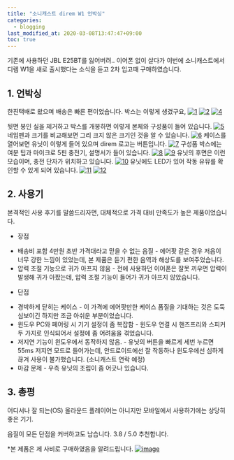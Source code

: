 ```yaml
---
title: "소니캐스트 direm W1 언박싱"
categories: 
  - blogging
last_modified_at: 2020-03-08T13:47:47+09:00
toc: true
---
```

기존에 사용하던 JBL E25BT를 잃어버려.. 이어폰 없이 살다가 이번에 소니캐스트에서 디렘 W1을 새로 출시했다는 소식을 듣고 2차 입고때 구매하였습니다.  
  
## 1. 언박싱
한진택배로 왔으며 배송은 빠른 편이었습니다. 박스는 이렇게 생겼구요,
[![1](https://user-images.githubusercontent.com/30541362/76145275-930dbc80-60cb-11ea-942f-77946ba940b2.jpg)](https://user-images.githubusercontent.com/30541362/76145275-930dbc80-60cb-11ea-942f-77946ba940b2.jpg)
[![2](https://user-images.githubusercontent.com/30541362/76145277-930dbc80-60cb-11ea-8432-3494662ef590.jpg)](https://user-images.githubusercontent.com/30541362/76145277-930dbc80-60cb-11ea-8432-3494662ef590.jpg)
[![4](https://user-images.githubusercontent.com/30541362/76145279-95701680-60cb-11ea-9346-2148459e0d32.jpg)](https://user-images.githubusercontent.com/30541362/76145279-95701680-60cb-11ea-9346-2148459e0d32.jpg)  
  
뒷면 봉인 실을 제거하고 박스를 개봉하면 이렇게 본체와 구성품이 들어 있습니다.
[![5](https://user-images.githubusercontent.com/30541362/76145280-9608ad00-60cb-11ea-861f-a4ae913375d8.jpg)](https://user-images.githubusercontent.com/30541362/76145280-9608ad00-60cb-11ea-861f-a4ae913375d8.jpg)
네임펜과 크기를 비교해보면 그리 크지 않은 크기인 것을 알 수 있습니다.
[![6](https://user-images.githubusercontent.com/30541362/76145281-96a14380-60cb-11ea-8f5f-3660e813737a.jpg)](https://user-images.githubusercontent.com/30541362/76145281-96a14380-60cb-11ea-8f5f-3660e813737a.jpg)
케이스를 열어보면 유닛이 이렇게 들어 있으며 direm 로고는 버튼입니다.
[![7](https://user-images.githubusercontent.com/30541362/76145282-9739da00-60cb-11ea-985b-dd42a0b91364.jpg)](https://user-images.githubusercontent.com/30541362/76145282-9739da00-60cb-11ea-985b-dd42a0b91364.jpg)
구성품 박스에는 여분 팁과 마이크로 5핀 충전기, 설명서가 들어 있습니다.
[![8](https://user-images.githubusercontent.com/30541362/76145284-97d27080-60cb-11ea-84b8-accb8f81a6fa.jpg)](https://user-images.githubusercontent.com/30541362/76145284-97d27080-60cb-11ea-84b8-accb8f81a6fa.jpg)
[![9](https://user-images.githubusercontent.com/30541362/76145285-986b0700-60cb-11ea-8ae7-4c70551c94b6.jpg)](https://user-images.githubusercontent.com/30541362/76145285-986b0700-60cb-11ea-8ae7-4c70551c94b6.jpg)
유닛의 후면은 이런 모습이며, 충전 단자가 위치하고 있습니다.
[![10](https://user-images.githubusercontent.com/30541362/76145286-99039d80-60cb-11ea-9dda-f4d3d2f8b8e0.jpg)](https://user-images.githubusercontent.com/30541362/76145286-99039d80-60cb-11ea-9dda-f4d3d2f8b8e0.jpg)
유닛에도 LED가 있어 작동 유뮤를 확인할 수 있게 되어 있습니다.
[![11](https://user-images.githubusercontent.com/30541362/76145288-999c3400-60cb-11ea-984a-6dce2a5b2e97.jpg)](https://user-images.githubusercontent.com/30541362/76145288-999c3400-60cb-11ea-984a-6dce2a5b2e97.jpg)
[![12](https://user-images.githubusercontent.com/30541362/76145274-9143f900-60cb-11ea-8596-1009a1b68c8f.jpg)](https://user-images.githubusercontent.com/30541362/76145274-9143f900-60cb-11ea-8596-1009a1b68c8f.jpg)

## 2. 사용기
본격적인 사용 후기를 말씀드리자면, 대체적으로 가격 대비 만족도가 높은 제품이었습니다.
 * 장점
- 배송비 포함 4만원 초반 가격대라고 믿을 수 없는 음질 - 에어팟 같은 경우 저음이 너무 강한 느낌이 있었는데, 본 제품은 듣기 편한 음역과 해상도를 보여주었습니다.
- 압력 조절 기능으로 귀가 아프지 않음 - 전에 사용하던 이어폰은 잘못 끼우면 압력이 발생해 귀가 아팠는데, 압력 조절 기능이 들어가 귀가 아프지 않았습니다.  
  
 * 단점
- 경박하게 닫히는 케이스 - 이 가격에 에어팟만한 케이스 품질을 기대하는 것은 도둑 심보이긴 하지만 조금 아쉬운 부분이었습니다.
- 윈도우 PC와 페어링 시 기기 설정이 좀 복잡함 - 윈도우 연결 시 핸즈프리와 스피커 두 가지로 인식되어서 설정에 좀 어려움을 겪었습니다.
- 저지연 기능이 윈도우에서 동작하지 않음. - 유닛의 버튼을 빠르게 세번 누르면 55ms 저지연 모드로 들어가는데, 안드로이드에선 잘 작동하나 윈도우에선 심하게 끊겨 사용이 불가했습니다. (소니캐스트 연락 예정)
- 마감 문제 - 우측 유닛의 조립이 좀 어긋나 있습니다.

## 3. 총평
어디서나 잘 되는(OS) 올라운드 플레이어는 아니지만 모바일에서 사용하기에는 상당히 좋은 기기.  
  
음질이 모든 단점을 커버하고도 남습니다.
3.8 / 5.0 추천합니다.

*본 제품은 제 사비로 구매하였음을 알려드립니다.
[![image](https://user-images.githubusercontent.com/30541362/76156735-fcc8ad80-6141-11ea-93da-651e6c181e2f.png)](https://user-images.githubusercontent.com/30541362/76156735-fcc8ad80-6141-11ea-93da-651e6c181e2f.png)